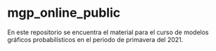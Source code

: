 # mgp_online_public
En este repositorio se encuentra el material para el curso de modelos gráficos probabilísticos en el periodo de primavera del 2021.
